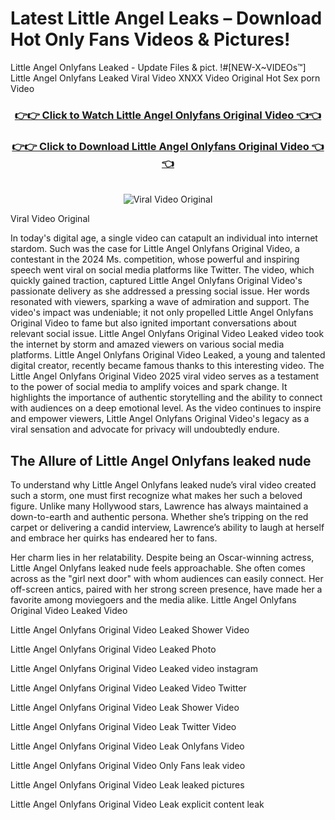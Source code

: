 # Latest Little Angel Leaks – Download Hot Only Fans Videos & Pictures!

Little Angel Onlyfans Leaked - Update Files & pict. !#[NEW-X~VIDEOs™] Little Angel Onlyfans Leaked Viral Video XNXX Video Original Hot Sex porn Video
<br>
<div align="center">
<h3><a href="https://links2leaks.com?utm_source=littleangel&utm_medium=gitlong" rel="nofollow">👉👉 Click to Watch Little Angel Onlyfans Original Video 👈👈</a></h3>
<h3><a href="https://links2leaks.com?utm_source=littleangel&utm_medium=gitlong" rel="nofollow">👉👉 Click to Download Little Angel Onlyfans Original Video 👈👈</a></h3>
<br>
<a href="https://links2leaks.com?utm_source=littleangel&utm_medium=gitlong" rel="nofollow"><img src="https://i.ibb.co/Gkj2r4b/banner.png" alt="Viral Video Original" style="max-width: 100%; display: inline-block;" data-target="animated-image.originalImage"></a>
</div>

Viral Video Original

In today's digital age, a single video can catapult an individual into internet stardom. Such was the case for Little Angel Onlyfans Original Video, a contestant in the 2024 Ms. competition, whose powerful and inspiring speech went viral on social media platforms like Twitter.
The video, which quickly gained traction, captured Little Angel Onlyfans Original Video's passionate delivery as she addressed a pressing social issue. Her words resonated with viewers, sparking a wave of admiration and support. The video's impact was undeniable; it not only propelled Little Angel Onlyfans Original Video to fame but also ignited important conversations about relevant social issue.
Little Angel Onlyfans Original Video Leaked video took the internet by storm and amazed viewers on various social media platforms. Little Angel Onlyfans Original Video Leaked, a young and talented digital creator, recently became famous thanks to this interesting video.
The Little Angel Onlyfans Original Video 2025 viral video serves as a testament to the power of social media to amplify voices and spark change. It highlights the importance of authentic storytelling and the ability to connect with audiences on a deep emotional level. As the video continues to inspire and empower viewers, Little Angel Onlyfans Original Video's legacy as a viral sensation and advocate for privacy will undoubtedly endure.

<h2>The Allure of Little Angel Onlyfans leaked nude</h2>


To understand why Little Angel Onlyfans leaked nude’s viral video created such a storm, one must first recognize what makes her such a beloved figure. Unlike many Hollywood stars, Lawrence has always maintained a down-to-earth and authentic persona. Whether she’s tripping on the red carpet or delivering a candid interview, Lawrence’s ability to laugh at herself and embrace her quirks has endeared her to fans.

Her charm lies in her relatability. Despite being an Oscar-winning actress, Little Angel Onlyfans leaked nude feels approachable. She often comes across as the "girl next door" with whom audiences can easily connect. Her off-screen antics, paired with her strong screen presence, have made her a favorite among moviegoers and the media alike.
Little Angel Onlyfans Original Video Leaked Video

Little Angel Onlyfans Original Video Leaked Shower Video

Little Angel Onlyfans Original Video Leaked Photo

Little Angel Onlyfans Original Video Leaked video instagram

Little Angel Onlyfans Original Video Leaked Video Twitter

Little Angel Onlyfans Original Video Leak Shower Video

Little Angel Onlyfans Original Video Leak Twitter Video

Little Angel Onlyfans Original Video Leak Onlyfans Video

Little Angel Onlyfans Original Video Only Fans leak video

Little Angel Onlyfans Original Video Leak leaked pictures

Little Angel Onlyfans Original Video Leak explicit content leak